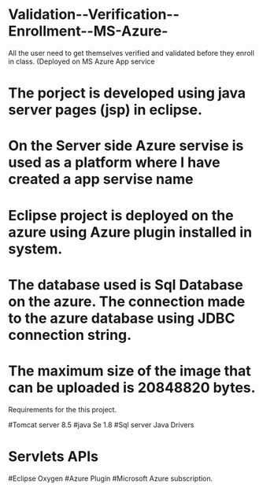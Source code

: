 # Validation--Verification--Enrollment--MS-Azure-
All the user need to get themselves verified and validated before they enroll in class. (Deployed on MS Azure App service 


# The porject is developed using java server pages (jsp) in eclipse.

# On the Server side Azure servise is used as a platform where I have created a app servise name 

# Eclipse project is deployed on the azure using Azure plugin installed in system.


# The database used is Sql Database on the azure. The connection made to the azure database using JDBC connection string.
# The maximum size of the image that can be uploaded is 20848820 bytes.

Requirements for the this project.

#Tomcat server 8.5
#java Se 1.8
#Sql server Java Drivers 
# Servlets APIs
#Eclipse Oxygen
#Azure Plugin
#Microsoft Azure subscription.
